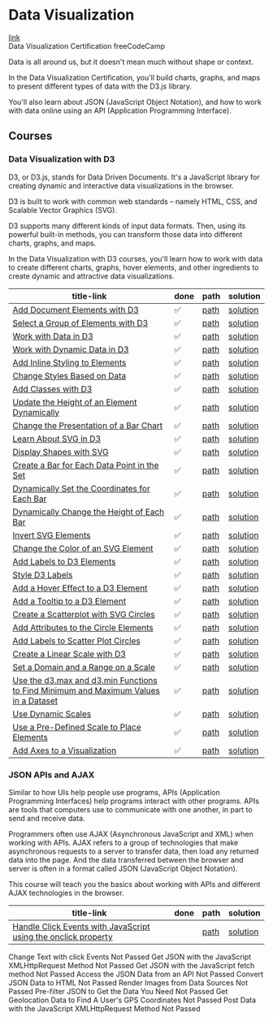 # Data Visualization
[link](https://www.freecodecamp.org/learn/data-visualization/)
<br>
Data Visualization Certification freeCodeCamp

Data is all around us, but it doesn't mean much without shape or context.

In the Data Visualization Certification, you'll build charts, graphs, and maps to present different types of data with the D3.js library.

You'll also learn about JSON (JavaScript Object Notation), and how to work with data online using an API (Application Programming Interface).

## Courses
### Data Visualization with D3
D3, or D3.js, stands for Data Driven Documents. It's a JavaScript library for creating dynamic and interactive data visualizations in the browser.

D3 is built to work with common web standards – namely HTML, CSS, and Scalable Vector Graphics (SVG).

D3 supports many different kinds of input data formats. Then, using its powerful built-in methods, you can transform those data into different charts, graphs, and maps.

In the Data Visualization with D3 courses, you'll learn how to work with data to create different charts, graphs, hover elements, and other ingredients to create dynamic and attractive data visualizations.

| title-link | done | path | solution |
| --- | --- | --- | --- |
| [Add Document Elements with D3](https://www.freecodecamp.org/learn/data-visualization/data-visualization-with-d3/add-document-elements-with-d3) | ✅ | [path](./d3/addDocumentElementsWithD3/) | [solution](./d3/addDocumentElementsWithD3/solution.html) |
| [Select a Group of Elements with D3](https://www.freecodecamp.org/learn/data-visualization/data-visualization-with-d3/select-a-group-of-elements-with-d3) | ✅ | [path](./d3/selectAGroupOfElementsWithD3/) | [solution](./d3/selectAGroupOfElementsWithD3/solution.html) |
| [Work with Data in D3](https://www.freecodecamp.org/learn/data-visualization/data-visualization-with-d3/work-with-data-in-d3) | ✅ | [path](./d3/workWithDataInD3/) | [solution](./d3/workWithDataInD3/solution.html) |
| [Work with Dynamic Data in D3](https://www.freecodecamp.org/learn/data-visualization/data-visualization-with-d3/work-with-dynamic-data-in-d3) | ✅ | [path](./d3/workWithDynamicDataInD3/) | [solution](./d3/workWithDynamicDataInD3/solution.html) |
| [Add Inline Styling to Elements](https://www.freecodecamp.org/learn/data-visualization/data-visualization-with-d3/work-with-dynamic-data-in-d3) | ✅ | [path](./d3/addDocumentElementsWithD3/) | [solution](./d3/addDocumentElementsWithD3/solution.html) |
| [Change Styles Based on Data](https://www.freecodecamp.org/learn/data-visualization/data-visualization-with-d3/change-styles-based-on-data) | ✅ | [path](./d3/changeStylesBasedOnData/) | [solution](./d3/changeStylesBasedOnData/solution.html) |
| [Add Classes with D3](https://www.freecodecamp.org/learn/data-visualization/data-visualization-with-d3/add-classes-with-d3) | ✅ | [path](./d3/addClassesWithD3/) | [solution](./d3/addClassesWithD3/solution.html) |
| [Update the Height of an Element Dynamically](https://www.freecodecamp.org/learn/data-visualization/data-visualization-with-d3/update-the-height-of-an-element-dynamically) | ✅ | [path](./d3/updateTheHeightOfAnElementDynamically/) | [solution](./d3/updateTheHeightOfAnElementDynamically/solution.html) |
| [Change the Presentation of a Bar Chart](https://www.freecodecamp.org/learn/data-visualization/data-visualization-with-d3/change-the-presentation-of-a-bar-chart) | ✅ | [path](./d3/changeThePresentationOfABarChart/) | [solution](./d3/changeThePresentationOfABarChart/solution.html) |
| [Learn About SVG in D3](https://www.freecodecamp.org/learn/data-visualization/data-visualization-with-d3/learn-about-svg-in-d3) | ✅ | [path](./d3/learnAboutSVGInD3/) | [solution](./d3/learnAboutSVGInD3/solution.html) |
| [Display Shapes with SVG](https://www.freecodecamp.org/learn/data-visualization/data-visualization-with-d3/display-shapes-with-svg) | ✅ | [path](./d3/displayShapesWithSVG/) | [solution](./d3/displayShapesWithSVG/solution.html) |
| [Create a Bar for Each Data Point in the Set](https://www.freecodecamp.org/learn/data-visualization/data-visualization-with-d3/create-a-bar-for-each-data-point-in-the-set) | ✅ | [path](./d3/createABarForEachDataPointInTheSet/) | [solution](./d3/createABarForEachDataPointInTheSet/solution.html) |
| [Dynamically Set the Coordinates for Each Bar](https://www.freecodecamp.org/learn/data-visualization/data-visualization-with-d3/dynamically-set-the-coordinates-for-each-bar) | ✅ | [path](./d3/dynamicallySetTheCoordinatesForEachBar/) | [solution](./d3/dynamicallySetTheCoordinatesForEachBar/solution.html) |
| [Dynamically Change the Height of Each Bar](https://www.freecodecamp.org/learn/data-visualization/data-visualization-with-d3/dynamically-change-the-height-of-each-bar) | ✅ | [path](./d3/dynamicallyChangeTheHeightOfEachBar/) | [solution](./d3/dynamicallyChangeTheHeightOfEachBar/solution.html) |
| [Invert SVG Elements](https://www.freecodecamp.org/learn/data-visualization/data-visualization-with-d3/invert-svg-elements) | ✅ | [path](./d3/invertSVGElements/) | [solution](./d3/invertSVGElements/solution.html) |
| [Change the Color of an SVG Element](https://www.freecodecamp.org/learn/data-visualization/data-visualization-with-d3/change-the-color-of-an-svg-element) | ✅ | [path](./d3/changeTheColorOfAnSVGElement/) | [solution](./d3/changeTheColorOfAnSVGElement/solution.html) |
| [Add Labels to D3 Elements](https://www.freecodecamp.org/learn/data-visualization/data-visualization-with-d3/change-the-color-of-an-svg-element) | ✅ | [path](./d3/addLabelsToD3Elements/) | [solution](./d3/addLabelsToD3Elements/solution.html) |
| [Style D3 Labels](https://www.freecodecamp.org/learn/data-visualization/data-visualization-with-d3/style-d3-labels) | ✅ | [path](./d3/styleD3Labels/) | [solution](./d3/styleD3Labels/solution.html) |
| [Add a Hover Effect to a D3 Element](https://www.freecodecamp.org/learn/data-visualization/data-visualization-with-d3/add-a-hover-effect-to-a-d3-element) | ✅ | [path](./d3/addAHoverEffectToAD3Element/) | [solution](./d3/addAHoverEffectToAD3Element/solution.html) |
| [Add a Tooltip to a D3 Element](https://www.freecodecamp.org/learn/data-visualization/data-visualization-with-d3/add-a-tooltip-to-a-d3-element) | ✅ | [path](./d3/addATooltipToAD3Element/) | [solution](./d3/addATooltipToAD3Element/solution.html) |
| [Create a Scatterplot with SVG Circles](https://www.freecodecamp.org/learn/data-visualization/data-visualization-with-d3/create-a-scatterplot-with-svg-circles) | ✅ | [path](./d3/createAScatterplotWithSVGCircles/) | [solution](./d3/createAScatterplotWithSVGCircles/solution.html) |
| [Add Attributes to the Circle Elements](https://www.freecodecamp.org/learn/data-visualization/data-visualization-with-d3/add-attributes-to-the-circle-elements) | ✅ | [path](./d3/addAttributesToTheCircleElements/) | [solution](./d3/addAttributesToTheCircleElements/solution.html) |
| [Add Labels to Scatter Plot Circles](https://www.freecodecamp.org/learn/data-visualization/data-visualization-with-d3/add-labels-to-scatter-plot-circles) | ✅ | [path](./d3/addLabelsToScatterPlotCircles/) | [solution](./d3/addLabelsToScatterPlotCircles/solution.html) |
| [Create a Linear Scale with D3](https://www.freecodecamp.org/learn/data-visualization/data-visualization-with-d3/create-a-linear-scale-with-d3) | ✅ | [path](./d3/createALinearScaleWithD3/) | [solution](./d3/createALinearScaleWithD3/solution.html) |
| [Set a Domain and a Range on a Scale](https://www.freecodecamp.org/learn/data-visualization/data-visualization-with-d3/set-a-domain-and-a-range-on-a-scale) | ✅ | [path](./d3/setADomainAndARangeOnAScale/) | [solution](./d3/setADomainAndARangeOnAScale/solution.html) |
| [Use the d3.max and d3.min Functions to Find Minimum and Maximum Values in a Dataset](https://www.freecodecamp.org/learn/data-visualization/data-visualization-with-d3/use-the-d3-max-and-d3-min-functions-to-find-minimum-and-maximum-values-in-a-dataset) | ✅ | [path](./d3/useTheD3.maxAndD3.minFunctionsToFindMinimumAndMaximumValuesInADataset/) | [solution](./d3/useTheD3.maxAndD3.minFunctionsToFindMinimumAndMaximumValuesInADataset/solution.html) |
| [Use Dynamic Scales](https://www.freecodecamp.org/learn/data-visualization/data-visualization-with-d3/use-dynamic-scales) | ✅ | [path](./d3/useDynamicScales/) | [solution](./d3/useDynamicScales/solution.html) |
| [Use a Pre-Defined Scale to Place Elements](https://www.freecodecamp.org/learn/data-visualization/data-visualization-with-d3/use-a-pre-defined-scale-to-place-elements) | ✅ | [path](./d3/useAPreDefinedScaleToPlaceElements/) | [solution](./d3/useAPreDefinedScaleToPlaceElements/solution.html) |
| [Add Axes to a Visualization](https://www.freecodecamp.org/learn/data-visualization/data-visualization-with-d3/add-axes-to-a-visualization) | ✅ | [path](./d3/addAxesToAVisualization/) | [solution](./d3/addAxesToAVisualization/solution.html) |


### JSON APIs and AJAX
Similar to how UIs help people use programs, APIs (Application Programming Interfaces) help programs interact with other programs. APIs are tools that computers use to communicate with one another, in part to send and receive data.

Programmers often use AJAX (Asynchronous JavaScript and XML) when working with APIs. AJAX refers to a group of technologies that make asynchronous requests to a server to transfer data, then load any returned data into the page. And the data transferred between the browser and server is often in a format called JSON (JavaScript Object Notation).

This course will teach you the basics about working with APIs and different AJAX technologies in the browser.

| title-link | done | path | solution |
| --- | --- | --- | --- |
| [Handle Click Events with JavaScript using the onclick property](https://www.freecodecamp.org/learn/data-visualization/json-apis-and-ajax/handle-click-events-with-javascript-using-the-onclick-property) |  | [path](./jsonApiAjax/handleClickEventsWithJavaScriptUsingTheOnclickProperty/) | [solution](./jsonApiAjax/handleClickEventsWithJavaScriptUsingTheOnclickProperty/solution.html) |

Change Text with click Events
Not Passed
Get JSON with the JavaScript XMLHttpRequest Method
Not Passed
Get JSON with the JavaScript fetch method
Not Passed
Access the JSON Data from an API
Not Passed
Convert JSON Data to HTML
Not Passed
Render Images from Data Sources
Not Passed
Pre-filter JSON to Get the Data You Need
Not Passed
Get Geolocation Data to Find A User's GPS Coordinates
Not Passed
Post Data with the JavaScript XMLHttpRequest Method
Not Passed